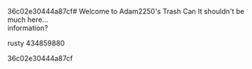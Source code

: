 36c02e30444a87cf# Welcome to Adam2250's Trash Can
It shouldn't be much here...<br>
information?<br>

rusty
434859880


36c02e30444a87cf
